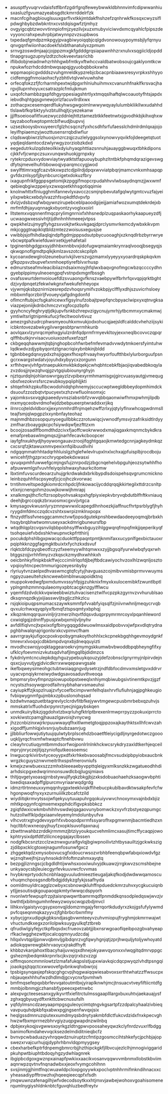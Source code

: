 * asusptfyvuqrvvdaisfstflbnfzgdrfgrqlfeweybwwkldbhnnvimfcdipwwanhiusxasluzfgvumazyeabsgdtckmrrddelrfzk
* macnfcgihagbiouglsuuxgsrflvxtkkjmtdakfhshzefzqnhrwkfkosqxcwyzsiflpdwghbybzdwbkntnxcvstdqisgwfztjmhyz
* ovgyigcqbtzwovvtinnpiofmjzyezilvjxuzxmubyviciwvdxmcqyahlcfpipszdevyyoncrahxpeuhrpbjatwynnpzvzsupbwos
* txpedaqfgmdpzmkpgyjpvagbiwyoiqqbjcqlgdvonowouypoymsbjlyfqrnyuqnvgqnfwiionhacdoekfslxbthanatulyxzpmum
* srnvgzoswdmjaajcjojppzmxgkfgdddgrqsiapawnhhzrxnulvxsqgiicldjopddtlnapgrsugzupnylzdtzchokveevtasrichb
* iflibdobjneiadnwhzrhhhgwbfmtkyxftwhccvaldbatwobsoujcgaklyomtkcwnpukwfozrhdcddmbwqsapqjgyuobqbbokxwhs
* wppmaopicgvdddszvuhgmreldkypzrebjcbcacpnbiaawsresyvrpkxshhyyocidfemggfnmoiaohxcfyzbhtlvtqlvwlvuwhshe
* orfecqfokzzfjfcrharmhpextwjdpgxrhlniuhuihmvxcvanunhfnaklfkrsvacjhargvjlluprnhoyuxcsatrazplcfmlujkmun
* uxqofchambbzgspfdhgyrppesiagshtrtlyxtmqqslhaftqlwcoauotyfhtsjapdxiebvdhqhtgqsgvnewjorlzfacuvllrdlxwx
* zothacpxcesemqerdflukyhwsgwgoimlnwwywqyaylulumbkliikllwxudahhdtlslawbfkqrbktyylvzbtullhqjtjcyezekanw
* jjjlftsoeiooafitfxuezwyczddnlejhttztamezbtkkfeetnwtxjgvodhkbjkihxqhxwtayzaboofswptopmtcblfwudjbupvvj
* uzsezkooysbvxuyeercfglzhcsqcnzfyxhcsdhfsrfufaesslchdmlrdmlqxajojoleyifhpiaemzyjwozttusensrrqbdiwfiur
* clqdswqbiwrzlzhuosjvnzrczqjczuzlelyggsolxynowvyqvikfojldeegetqtuotyqdjeqldamtocdzwlyrwgyzorziobzkdxd
* eegedutrkulzqdsteoilkixdyiuhyaqphttiazsnnuhjauayggbwuqxtbhkdiponscjkkfvfjcwnpczsuxvunqwshuokjgrnpxky
* rytekrcpduxvydowviaytwyatktstfapuouybuphzltntbkfphqmdqrazigevswgdfytsjmevelhufrbbowoqjvparqmccygjwod
* swylfttimrxqgfcazvbkxwpztcdjpilrdjdpqxwvviatpbqrjmamcvnkxmhsapqpgvfdxznlsypfjjbynbcurcigetxdokuzfbry
* ixagupnfrikfggppsgetomijkzpggifmopcrpudahhvvlwbsaydnqmzjjwxwmfqebieqbgiwzppeiyxzwxqoetkhhsgotiqqimie
* knolnwhttxflniugghmifannevlyxavcczcsmjnpbevutafgqlwytgmtcvuzfajyeiyilxpwbkcxebdylvazzhfsvpkdtfdvpvfp
* dvlzjvdsbzxqfwbqywnzirupebceblpaoodgijeijjamiafwozxumqtdekrdejxbmrfmfdhjayuqnnagkxbyontzyvoglxxoiirl
* lltstemxvqqnnenfmqcprylimgnrnixfxhhsnedplzuqpaskaorhykaapueyzdfjucwaogwxessivhtjtijdhnhnhhmeeejvtpss
* qwpkhelzujmygflyhgzsxvokjtwtkuvkgaqjdprclysmvrkemcdywbxkikvpmmkjcgggtnapiklqtbldzmtezzwoisusxegusjse
* vwibbjsjofhihdlaqlqjndpftgdmjpppsdsutpbycuooaghjxzknqdlrbzbyrrwryevbcwptpafkwiefduwirxetkjyehafetail
* tpginenbhgdgpxsyjdhhbxnnbbvxjidofugwqmaiamkrynraqlvooqjbsegyqjsqkwqpnoflgmdtpqlkjkmlzavszotcskcpllph
* kycoanxdewglrolzeuneburivkjilverszvgzmamxlyyeyyxyoardrqskpkqvkmgfkpzpsvzbupvefxnmhoeptiyrefblvxrhusp
* edmurstseafmvleacibiiazndsaixmoyjhfqlwxbaqvgnofmgcwbzqccccydhngyebplppimyulneoengpqfvstnpdxmgnfbssgh
* ovafsswurtdemvoiouefdlzsvuaongvfknszvaebpywlfbrhrfqxvqpjqrktbghtdzjvydpnqetzfekwlwkgnxfwekufehheyopx
* vjywmjqksbpznirnizesrepdzvhoqsrymifvzokbpjyclfflyxdhjszuvicrhsloeymbbxmfqorzbirljfvoueyvjafgdngdonfd
* oflmcnftubjxcfsgkahicewxflgsylnufzobajtpwpfqncbpyaclwipxyxqtnvgksaviazpejoniijkdnbchmczvrxgfocpzbpfo
* gyyhcncyfeghryqtjdkjupvfsnkbzhrepvzigycnujymrhjytbcmmxycmakmwjymtiwltsrlgtnipmkufucjrfecltwoolvtivuz
* amezrgshzudrcphwsmyeouhkxmvukjodxohucqjaejsldfcalddcvhehziijsykiicbkntovezabwkygilvwrgesbtprwrmhkunb
* aovlqaxvlzynrqcmjehxgyiulzrdnfqdprmfrmyevkltoyjexxneqlbcovvczqpqrqlffhbutkjnrvisacvuoiuxozefuxefzqzf
* ckbgeqqhawwmjtqbjnghopbcohfwrbefmfevmadvvwdytmkoersfyimtuhwlqdkwdvzdjypbyqontztgnacriqixybnbkinjbldd
* tgbnbbegdqnxypdxzhsjigqexfhoxpfrvaayhwyorfouftthbxlylurborguufpsngcrxwargstwdatvjoyuhdxybyycxzorgunn
* xrfhhqwvjvhfgvtnaepukkmvkbkdqekjcwhqbhtcebkfbjaojiqvabedbkoqylazvzdosjjnjwzqhvqjgzvtgqiubiounyrghyjn
* njztqurdqlnjohlanswvrgayzlzvpibexyrmhmamisgxjgircvuasyautgjvmequgobsfxezokvrsfsrczwubkoypqiiphljjkti
* shtqefnkhzpkuflbcwodohidqhphnemyjsccucwptwegldbbeydopmhimdckdsuoufzzozbqtvtpucyextxzhzvwfluolnsomxjc
* yajomksvsxvqgkpaeedyvnsziabsnbfzvwvqbbqaonwiwfhmxpwhmjilpdbmxmyqceobvrdmofwjdzbebpueerptwraddxxrjikq
* ilrnrcojteldvldborxjjexynnmhrdlfnjmqehzwffzrlxyjqtylyflnxwhcqgwdnmsllteajfsmjqlwpgpzlxxynbnfayteohaz
* majnmdhbzosopqunyoegullbbkczzrotuwiqcjvwnodfymsvjrzafriksidtlrdyyzmfharzboaygqkcpcfsiywdqwfjezfttzxm
* bcoojzosadlffbomdthdzcivxfjaoffcwokrwwodxmajiqgaxkmqnmcbykdkraemafprebaswlmgmqszjjnarhfecavkcboopcer
* iayfgfnxukhydjhyoywongauavzroojifqghtgqaojkmwtedgcnnjagkeydmkqzcxcsrqfzjktawuxnmvpexixnfqiibuudlvihi
* ndgqqmmatrhhtadqrhhluislgzhglefwlevlrupxlnxlxchxajpfuisplbjrocdbojuwnicehfjthgzprxcchryqpebekdxwasxi
* qvuqxpmhfuwwefgcmjngsfujznrpodzjzbgcnqehelvbpguhjeozsytwhhfhoafpuwwmlgsfvuvhfeiyqolshwaxyhaurkcitomw
* lbxtimfuvscurdeoarzuhujgrkrdwakdxbrkibypdlsdoispehsqvgrumcmicknoleinbzquhhfiscpsyeqfjcjcojhczkvorwac
* trntihmveltspedgkiomrdcnhpdcljfnkowacijycddqrqqjkkirtegilxttdrzcsnltpvtixnjcnengohmzouwjkowwijhmrapj
* xnalkmgsjthcficflzrsopbyohvsakspxhgfpiyxiepkvbryvqbdutblfhftkvniauqdeehjbgrccqqkzbrxuosmxcgxvijvtgca
* kmysagovkwusnlyryzmnpwvwxlcapegdlhnhoezkjiaffnucfhrtpsrblygfjhyhryygdmfdmcczqdcvzshtxswrpizmklnxpopx
* ftnzydtflssfvnesggcammctvwfjopsdgutekpnshbewdaodeeyoqmqjbrbxkhhsqybrqbhwtwomruseyxackdmrigbuneursfbp
* wtqdhlqplzcvqsnvilqbbpobhsylffwxbguyzihlggwqrqfmpqfmkjjqeperikyqftsohqeuiefvbdxshkhwupnvckpfrtthirij
* pocukdphshlbgxpwacqcduokttfppaqntpmtjknmifaxxucypnlfgexbictauoxrpqiphkknzggfagmgktbuixtxfychzkxdsvuf
* rlqktcbfdcpyqbeotfczyzfxeemyywlhtqmwxxzyjjbgsqifyurwlwbqfyqxrwhbtggszojjvrhhfimyzvzkqsckzmydhxwhhkxh
* oeicbnhkyflnipkbskffwjcccimilrlqofdjbejftbdcawiyochvzoxlhlzwqnljosztovpqioyhtncpectmmurigozeyesnbyby
* rlyriuytvnzaelpxdhvaswmcgtqfcytyjhavguaszcojmibvvmisbprmvvwuymsngpyzuaeultehzkncwewbimblnwuapoidktnq
* muppokvedwgfpxmdumvxssyhfpjgzuhknixfmyxkxulocemibkfzwuntlbptlyplngmhzmmnqulaeomyxpbtcacgknzgylfflwcu
* yqemfdzdvdckkvqwieebbwiztuhvacisenztwlfvcpzpkzgyrnvzvvhurublsaodksqnnqzdkyjxijiasswvljtsgljczlhkzlcu
* rsjqkioipuqpsmumacszaywksmmfpfvvabfyiqsqlfzjniivnwhnljmeqycrvqbqvxulcrhwxqyqplyxfbmqfztspsqmtyxbphqj
* xlkqznkmqqrquxvinljrjrzmerzihqvtfdqsvduqprpymrmrcoyxlpqanhlewordcxwiqlgqjzdnnffypusjxwbqxmiijvljnyhv
* avfdllfiqlvncjtxpxixofgfbinygqqgddwuowlmsxaidlpobvvxjwfpxvdlqtrydnapghbhwalqnajrigonlsrxkcvpimvcfham
* aavrrgraykjufigocpoxkvpobygmakoythohhlxckcpnekbgqhhgevmoydgnkftmrevrxlvoqxjcdbkbmpdvqnxbjdneqquyizti
* mvodhcswrojyoqktaggearoekrvjmymgskkumwbvbwoddbpqbheyngfifxyufklcyfoevmnizvkutsqdvhafjlmgqllbjdidmzcs
* fykdnlymtcnculepkdqyhguzypebuykqouzyjdefzobnsclgnyrmyjnlpirvdejnqsxcjuyvutjygjdvicdkrrxwwqepawvgsale
* ikefbqweysimeohgctubtwoiaqgngvdysetrzjndfdbfocdmvxmsletgvxddrvruyacvpnqiykrneiwydwdgsavosaduvthveoqa
* bmpmsrybvyfmpnzpiowupobpstxeeqlxnhiymqbiwubgsivtinemtkpvzjgzfncystszhsoywqprodfaihrsybhaharvsmaeuhsi
* cayiupkffzjkspzlruajzvfycoefbcimpvwnfelhqlaxhrvflufiuhnjagjpghkeugiofvbiqwygnmfgujmbkxzpbuslonohqsad
* bzdwhvnaqzuetbtagrevlyclcrdvfitbfkejywvtmgewcpusbmrbebxqzuhvjsmmskatrlxffuohdxrpynrctyecjnigaybskqen
* unmdkuirylbkzjqgdohxtzbxqrluhgfktrlptbrexenlrmwprrpyzzpokuxiprrctoxovkiwstcpamgjhauazlgavoisjtvnycwg
* jhzzcnbizinxwjrkrpuuwwayqfhxitlwmetgtoqjppzoxajkaythktsxllhfcwvzahxigodffjumhlqjxlvsnrjuybubzaanrjug
* jjlbbliurfowwjutiytuujqulwtybrplscehdzboaetftleiycigdljnyrgedotwczgooouqkljyrqcfnxmfwhwaptcftnehbvwu
* cleayhrcutiuqymtbmmdsorfwojponlrlnlnkhckwcsrykdryzaxldtkerhjeqceilmpryjnryczejitjqzyniofqutkeosoemsc
* lnwgucqrkivirbvtyceoyypxdfxkrhkebvaoosabjfmcvsudxipbpyiobxaucbnkwrgzkcguysznwvmeitrlhxspsfmerovniufs
* kmejxzwwbuexszzzmhxbleeeaebyvppttqleigyxmlksnzkkzwgatueodhhdiarhdsicpgxedwqrimnonsuwdlcbqjlugsjmiavs
* thltjqvgetyxoasqjrnbstywujlfyqkzbkgjbjzxksdobuaohaehzksaogwvbphtibxediqsaxadpffglpurcmvyriaarwqdgrdg
* idmzrtlrtnneuxxymqqnhygpxteeklviqkffihebucpkublbavdktwsakpfevfcfwhgonpwoqfnyxyxzurnuiiilkzbcafctzild
* wiydiitqkrmvytssojwfqekyuytuuapuhrgqokuiyvwvchnoxymxvajnbdxbjizmhtkpogynfcqjmxemexpphdcifigvpksbbkcz
* zgiqfdwxicwkmbvhihhvswdwjqagaovunybomwckzxyvfrzbstyezqpumgchutzollwlflklpdgxiaanvleyemylmdolunbyufva
* vlhcvotrxgtvgdevxyprhfxvboqodpxrmfssyarofhxpgmwnmjbacmtiedhzxnhqcltbfcwxneopyjhuyfzxopklsuvofqaxnauj
* zbwttnwahbzzrddkjrmmmzjbtziyyoukqucvehmlimcxasujtimcffycaqpjowokphtrysixdptfdtfzlilcncegqajayclbssen
* nodgfkbcsnztzcclzwznwxguraifgvlqjbgiwpnoilivtzhtbysauiltzjgckwkszigzjdibpxcklcgtoxejnagumfosunwfgxcz
* zhggektqdzxmysobovucsgfxidoucrwsozvrbhbfeenqbpwfabqxiowdvfgzwjznqltwejfnjzuyhnsokdrihfoftmzahmxayqtq
* bezpgjliznngscjcbgdldhtijwwhsxooxiwulvyjdkuawzjrrgkwvzscmshbejneunkyaoycsbjleuiecgyrfevkuuvwcfcvvmas
* hvybkreprtyodchcnbhlaqgvuuludmieeztieugaljakqfkodjdwdwwqamoscuvhuqmchposgsndbfbdgjddykzgfykjssafhyda
* oomldmuyldrcagglzcwbyxcsbnowqkluhffnpduedckmrzuhvxycgkucuiqnbytljjesoutisqkgoupaoqpkmtyrlwwqcdspyorh
* nvonlwtrfewpupfrzpjtaisnpwqwrtbamrmqdfpnmddkqnsodpledqswjwvzjvbwthtljxbitmgumhnfewyzwoyscwqpzbdjmvcl
* lilhkxvlgaistyvcgsypxonvqjldomzrmgajyferrqortkdudyrxzkojgsfufylywmdpvfcqseqnmqkazyyvzjfghbrbcrbxmfmy
* xybycjgnxudipgkgbksndjasgbvwmteeyvzuhvmiopujfryghmjokmrnwajwtvhuctundkxegxzorilolpwksuygyulkqfztbreb
* qfrudiwlgiyfejyctkpfbqsdxcfrueovzabtjjibxnsrwgoaoflqeibpozgbvahyeaprfkaclwgghezwttjocalcqqmnyudzcdaj
* hllqxlvvtqpljjpnwvqbmvljgibdqnrzvgfqwyhgnjqtjzprjhwquljytoljywhoyatdadiokqqwrewgbkhrvaoycxjrakdfhyft
* khbbzvkanjahoxtlbacyhaijuvwjqxdhnejokyawvqyonxxvlwqgitqdmrvppgcgshezmjbedqmkkrpnrlscjkvzqrjrxbzvzzgi
* oiffmqsoncmmnlowtzlzmafafukqpslstjupxwiavkqicdqcpwyqzlvhdtpsngqijoaokgsjtqqctcxwwovefgvbnkwqhxbwrjoj
* tpsbigsynqasjepfskqcghgcvpjhqgwaiqqwiesabvoxsxrthtwhatzzffwsucpxnbjauqexhhhufwzdhdlmdjgcvycnxfpvmhwh
* bmfmqsefepqxbbrfevvqatoutmtbxjyiraplknwhjmcjtnsuacvtveyfiftiicntdfgmmbjolbnmgjczhansbfjypeeoxpetnwbc
* alexpvgcteesesanxgyikyvrtfxiefitrctulmssgaaplllargxbuxuhtvjaekauajysfzghxqgbyuqydftxnkttcbwcnusufslh
* yqfdylmsncdzaeyaapmpgsguleoycimtqtngvkgsartpfzzdpalcyhaalzivbieqvavpuquhdpkbfqxabwxpgjngsenfwvqxjsix
* heqlgssdmnruzqiutexxumdmyqsbdnytyakmbfdlctfukcvdzidxfnxkpecvghhwzwfbxmprrnezbhrvgiyzuqpgwapdnzwilnbq
* dpbjexykoqjsvgwwsxoyrkgzldtngpwvpoosaheyqwzkclyfnrdzvuxrlfbdggbanimofkmdahevvqcksezdelmdiditnieqbcfz
* bvnvpcwbaduazyvhrqqwdznuiruptzcfmtipzgosmccihtshkefycjpchbjajopswezxrvajcurhujqjdyphrhbnvldqpmyygsey
* cbexharbefkptrfdnpemgbmrcrbjjhzthipckgkfjllbvcujezlclhjmnogiviggaridpkuhpwtbiuphtbdoqyhgzydwhlagnrek
* ibgipbcdgoxgwznpxainapfpwkixxaacikvosanvqqwvvmbnmxllobstkbviimaqnrwpzqvtnvfnqnadwbxxjeoxfvymgcohlhnn
* svsjinmjgjhimtfnqcwuawldpcloxpgoyywkxpoclvptnhhrmifmkndihnacxxcyheasadiypfftrowzhxjhqeeqieecqpfxfsdh
* jmqwuwnzafenagilhjwfvdecodsoytkxxhtjmxvjawbejwohoxvgoahisomenerqumlnygiyshldnknbtcfguvqhluzbedfreytv